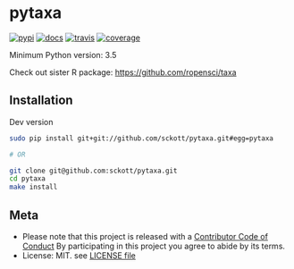 pytaxa
======

[![pypi](https://img.shields.io/pypi/v/pytaxa.svg)](https://pypi.python.org/pypi/pytaxa)
[![docs](https://readthedocs.org/projects/pytaxa/badge/?version=latest)](http://pytaxa.rtfd.org/)
[![travis](https://travis-ci.org/sckott/pytaxa.svg?branch=master)](https://travis-ci.org/sckott/pytaxa)
[![coverage](https://codecov.io/gh/sckott/pytaxa/branch/master/graph/badge.svg)](https://codecov.io/gh/sckott/pytaxa)


Minimum Python version: 3.5

Check out sister R package: <https://github.com/ropensci/taxa>


## Installation

Dev version

```sh
sudo pip install git+git://github.com/sckott/pytaxa.git#egg=pytaxa

# OR

git clone git@github.com:sckott/pytaxa.git
cd pytaxa
make install
```

## Meta

* Please note that this project is released with a [Contributor Code of Conduct](https://github.com/sckott/pytaxa/blob/master/CODE_OF_CONDUCT.md) By participating in this project you agree to abide by its terms.
* License: MIT. see [LICENSE file](https://github.com/sckott/pytaxa/blob/master/LICENSE)
